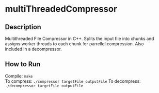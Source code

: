 # multiThreadedCompressor
## Description
Multithreaded File Compressor in C++. Splits the input file into chunks and assigns worker threads to each chunk for parrellel compression. Also included in a decompressor. 

## How to Run
Compile: `make`  
To compress: `./compressor targetFile outputFile` 
To decompress: `./decompressor targetFile outputFile`
